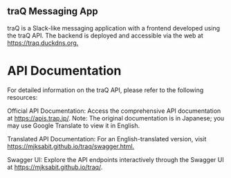 ## traQ Messaging App
traQ is a Slack-like messaging application with a frontend developed using the traQ API. The backend is deployed and accessible via the web at https://traq.duckdns.org.​

# API Documentation
For detailed information on the traQ API, please refer to the following resources:​

Official API Documentation: Access the comprehensive API documentation at https://apis.trap.jp/. Note: The original documentation is in Japanese; you may use Google Translate to view it in English.​

Translated API Documentation: For an English-translated version, visit https://mjksabit.github.io/traq/swagger.html.​

Swagger UI: Explore the API endpoints interactively through the Swagger UI at https://mjksabit.github.io/traq/.
